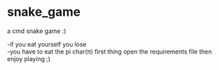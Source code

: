 # snake_game
a cmd snake game :)

-if you eat yourself you lose  
-you have to eat the pi char(π) first thing open the requirements file then enjoy playing ;)
